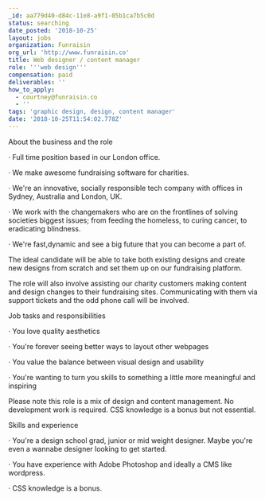 ```yaml
---
_id: aa779d40-d84c-11e8-a9f1-05b1ca7b5c0d
status: searching
date_posted: '2018-10-25'
layout: jobs
organization: Funraisin
org_url: 'http://www.funraisin.co'
title: Web designer / content manager
role: '''web design'''
compensation: paid
deliverables: ''
how_to_apply:
  - courtney@funraisin.co
  - ''
tags: 'graphic design, design, content manager'
date: '2018-10-25T11:54:02.778Z'
---
```

About the business and the role

·         Full time position based in our London office.

·         We make awesome fundraising software for charities.

·         We're an innovative, socially responsible tech company with offices in Sydney, Australia and London, UK.

·         We work with the changemakers who are on the frontlines of solving societies biggest issues; from feeding the homeless, to curing cancer, to eradicating blindness.

·         We're fast,dynamic and see a big future that you can become a part of.

The ideal candidate will be able to take both existing designs and create new designs from scratch and set them up on our fundraising platform. 

The role will also involve assisting our charity customers making content and design changes to their fundraising sites. Communicating with them via support tickets and the odd phone call will be involved.

Job tasks and responsibilities

·         You love quality aesthetics

·         You're forever seeing better ways to layout other webpages

·         You value the balance between visual design and usability

·         You're wanting to turn you skills to something a little more meaningful and inspiring

Please note this role is a mix of design and content management. No development work is required. CSS knowledge is a bonus but not essential.

Skills and experience

·         You're a design school grad, junior or mid weight designer. Maybe you're even a wannabe designer looking to get started.

·         You have experience with Adobe Photoshop and ideally a  CMS like wordpress.

·         CSS knowledge is a bonus.
